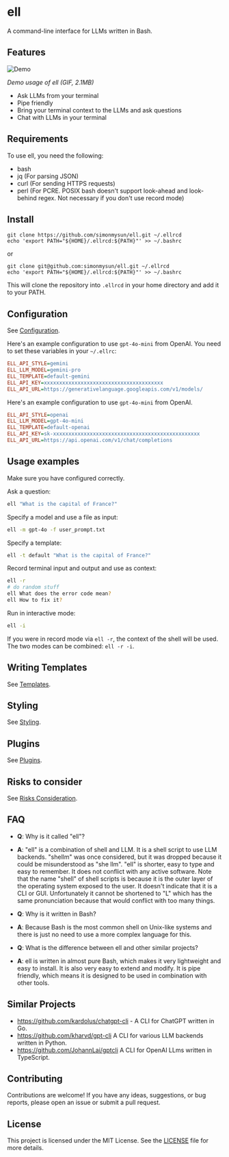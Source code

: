 # ell

A command-line interface for LLMs written in Bash.

## Features

![Demo](https://raw.githubusercontent.com/simonmysun/ell/main/docs/demo.gif)

*Demo usage of ell (GIF, 2.1MB)*

- Ask LLMs from your terminal
- Pipe friendly
- Bring your terminal context to the LLMs and ask questions
- Chat with LLMs in your terminal

## Requirements

To use ell, you need the following:

- bash
- jq (For parsing JSON)
- curl (For sending HTTPS requests)
- perl (For PCRE. POSIX bash doesn't support look-ahead and look-behind regex. Not necessary if you don't use record mode)

## Install

```
git clone https://github.com/simonmysun/ell.git ~/.ellrcd
echo 'export PATH="${HOME}/.ellrcd:${PATH}"' >> ~/.bashrc
```

or

```
git clone git@github.com:simonmysun/ell.git ~/.ellrcd
echo 'export PATH="${HOME}/.ellrcd:${PATH}"' >> ~/.bashrc
```

This will clone the repository into `.ellrcd` in your home directory and add it to your PATH. 

## Configuration

See [Configuration](docs/Configuration.md).

Here's an example configuration to use `gpt-4o-mini` from OpenAI. You need to set these variables in your `~/.ellrc`:

```ini
ELL_API_STYLE=gemini
ELL_LLM_MODEL=gemini-pro
ELL_TEMPLATE=default-gemini
ELL_API_KEY=xxxxxxxxxxxxxxxxxxxxxxxxxxxxxxxxxxxxxxx
ELL_API_URL=https://generativelanguage.googleapis.com/v1/models/
```

Here's an example configuration to use `gpt-4o-mini` from OpenAI. 

```ini
ELL_API_STYLE=openai
ELL_LLM_MODEL=gpt-4o-mini
ELL_TEMPLATE=default-openai
ELL_API_KEY=sk-xxxxxxxxxxxxxxxxxxxxxxxxxxxxxxxxxxxxxxxxxxxxxxxx
ELL_API_URL=https://api.openai.com/v1/chat/completions
```

## Usage examples

Make sure you have configured correctly.

Ask a question:

```bash
ell "What is the capital of France?"
```

Specify a model and use a file as input:

```bash
ell -m gpt-4o -f user_prompt.txt
```

Specify a template:

```bash
ell -t default "What is the capital of France?"
```

Record terminal input and output and use as context:

```bash
ell -r
# do random stuff
ell What does the error code mean?
ell How to fix it?
```

Run in interactive mode:

```bash
ell -i
```

If you were in record mode via `ell -r`, the context of the shell will be used. The two modes can be combined: `ell -r -i`.

## Writing Templates

See [Templates](docs/Templates.md).

## Styling

See [Styling](docs/Styling.md).

## Plugins

See [Plugins](docs/Plugins.md).

## Risks to consider

See [Risks Consideration](docs/Risks.md).

## FAQ

- **Q**: Why is it called "ell"?
- **A**: "ell" is a combination of shell and LLM. It is a shell script to use LLM backends. "shellm" was once considered, but it was dropped because it could be misunderstood as "she llm". "ell" is shorter, easy to type and easy to remember. It does not conflict with any active software. Note that the name "shell" of shell scripts is because it is the outer layer of the operating system exposed to the user. It doesn't indicate that it is a CLI or GUI. Unfortunately it cannot be shortened to "L" which has the same pronunciation because that would conflict with too many things. 


- **Q**: Why is it written in Bash?
- **A**: Because Bash is the most common shell on Unix-like systems and there is just no need to use a more complex language for this.


- **Q**: What is the difference between ell and other similar projects?
- **A**: ell is written in almost pure Bash, which makes it very lightweight and easy to install. It is also very easy to extend and modify. It is pipe friendly, which means it is designed to be used in combination with other tools.

## Similar Projects

- https://github.com/kardolus/chatgpt-cli - A CLI for ChatGPT written in Go. 
- https://github.com/kharvd/gpt-cli A CLI for various LLM backends written in Python. 
- https://github.com/JohannLai/gptcli A CLI for OpenAI LLms written in TypeScript.

## Contributing

Contributions are welcome! If you have any ideas, suggestions, or bug reports, please open an issue or submit a pull request.

## License

This project is licensed under the MIT License. See the [LICENSE](LICENSE) file for more details.